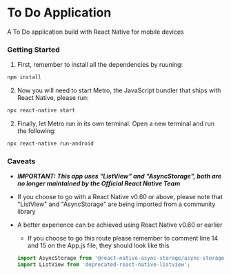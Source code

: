# To Do Application
A To Do application build with React Native for mobile devices

### Getting Started 
1. First, remember to install all the dependencies by ruuning:  
```bash
npm install
```  

2. Now you will need to start Metro, the JavaScript bundler that ships with React Native, please run:
```bash
npx react-native start
```   

2. Finally, let Metro run in its own terminal. Open a new terminal and run the following:
```bash
npx react-native run-android
```  

### Caveats
* _**IMPORTANT: This app uses "ListView" and "AsyncStorage", both are no longer maintained by the Official React Native Team**_  

* If you choose to go with a React Native v0.60 or above, please note that "ListView" and "AsyncStorage" are being imported from a community library  

* A better experience can be achieved using React Native v0.60 or earlier
  * If you choose to go this route please remember to comment line 14 and 15 on the App.js file, they should look like this  
  ```javascript
  import AsyncStorage from '@react-native-async-storage/async-storage';
  import ListView from 'deprecated-react-native-listview';
  ```
